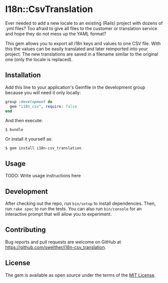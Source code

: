 # I18n::CsvTranslation

Ever needed to add a new locale to an existing (Rails) project with dozens of .yml files? Too afraid to give all files to the customer or translation service and hope they do not mess up the YAML format?

This gem allows you to export all i18n keys and values to one CSV file. With this the values can be easily translated and later reimported into your project. The new translations are saved in a filename similar to the original one (only the locale is replaced).

## Installation

Add this line to your application's Gemfile in the development group because you will need it only locally:

```ruby
group :development do
  gem "i18n_csv", require: false
end
```

And then execute:

    $ bundle

Or install it yourself as:

    $ gem install i18n-csv_translation

## Usage

TODO: Write usage instructions here

## Development

After checking out the repo, run `bin/setup` to install dependencies. Then, run `rake spec` to run the tests. You can also run `bin/console` for an interactive prompt that will allow you to experiment.

## Contributing

Bug reports and pull requests are welcome on GitHub at https://github.com/swelther/i18n-csv_translation.

## License

The gem is available as open source under the terms of the [MIT License](http://opensource.org/licenses/MIT).
